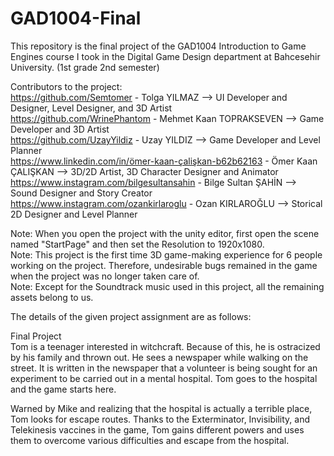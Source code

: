 # GAD1004-Final
This repository is the final project of the GAD1004 Introduction to Game Engines course I took in the Digital Game Design department at Bahcesehir University. (1st grade 2nd semester)

Contributors to the project:                           
https://github.com/Semtomer - Tolga YILMAZ --> UI Developer and Designer, Level Designer, and 3D Artist                 
https://github.com/WrinePhantom - Mehmet Kaan TOPRAKSEVEN --> Game Developer and 3D Artist                  
https://github.com/UzayYildiz - Uzay YILDIZ --> Game Developer and Level Planner                
https://www.linkedin.com/in/ömer-kaan-çalişkan-b62b62163 - Ömer Kaan ÇALIŞKAN --> 3D/2D Artist, 3D Character Designer and Animator               
https://www.instagram.com/bilgesultansahin - Bilge Sultan ŞAHİN --> Sound Designer and Story Creator               
https://www.instagram.com/ozankirlaroglu - Ozan KIRLAROĞLU --> Storical 2D Designer and Level Planner               

Note: When you open the project with the unity editor, first open the scene named "StartPage" and then set the Resolution to 1920x1080.               
Note: This project is the first time 3D game-making experience for 6 people working on the project. Therefore, undesirable bugs remained in the game when the project was no longer taken care of.             
Note: Except for the Soundtrack music used in this project, all the remaining assets belong to us. 

The details of the given project assignment are as follows:

Final Project            
Tom is a teenager interested in witchcraft. Because of this, he is ostracized by his family and thrown out. He sees a newspaper while walking on the street. It is written in the newspaper that a volunteer is being sought for an experiment to be carried out in a mental hospital. Tom goes to the hospital and the game starts here. 

Warned by Mike and realizing that the hospital is actually a terrible place, Tom looks for escape routes. Thanks to the Exterminator, Invisibility, and Telekinesis vaccines in the game, Tom gains different powers and uses them to overcome various difficulties and escape from the hospital. 
